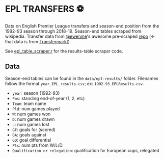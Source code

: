 # EPL TRANSFERS ⚽

Data on English Premier League transfers and season-end position from the 1992-93 season through 2018-19. Season-end tables scraped from wikipedia. Transfer data from [@ewenme](https://github.com/ewenme)'s awesome pre-scraped [repo](https://github.com/ewenme/transfers) (<- that data is from [Transfermarkt](https://www.transfermarkt.co.uk/)).

See [epl_table_scraper.r]('epl_scraper.r') for the results-table scraper code.

## Data
Season-end tables can be found in the `data/epl-results/` folder. Filenames follow the format `year_EPL_results.csv`; ex: `1992-93_EPLResults.csv`.
* `year`: season (1992-93)
* `Pos`: standing end-of-year (1, 2, etc) 
* `Team`: team name
* `Pld`: num games played 
* `W`: num games won
* `D`: num games drawn
* `L`: num games lost
* `GF`: goals for (scored)
* `GA`: goals against
* `GD`: goal differential
* `Pts`: num pts from W/L/D
* `Qualification or relegation`: qualification for European cups, relegated